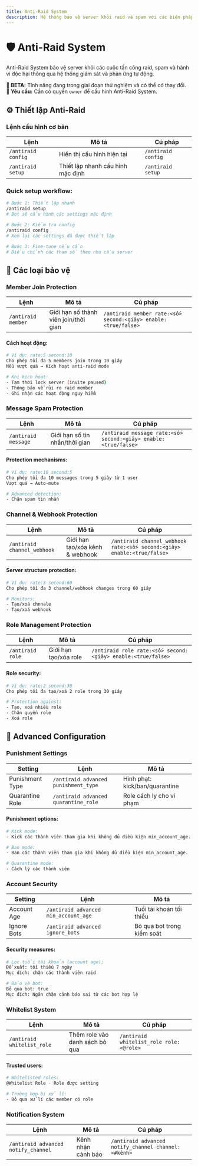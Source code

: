 ```yaml
---
title: Anti-Raid System
description: Hệ thống bảo vệ server khỏi raid và spam với các biện pháp phòng ngừa tự động
---
```


# 🛡️ Anti-Raid System

Anti-Raid System bảo vệ server khỏi các cuộc tấn công raid, spam và hành vi độc hại thông qua hệ thống giám sát và phản ứng tự động.

<div className="callout callout-warning">
  <strong>🔬 BETA:</strong> Tính năng đang trong giai đoạn thử nghiệm và có thể có thay đổi.
</div>

<div className="callout callout-info">
  <strong>🔐 Yêu cầu:</strong> Cần có quyền <code>owner</code> để cấu hình Anti-Raid System.
</div>

## ⚙️ Thiết lập Anti-Raid

### Lệnh cấu hình cơ bản

<table className="command-table">
  <thead>
    <tr>
      <th>Lệnh</th>
      <th>Mô tả</th>
      <th>Cú pháp</th>
    </tr>
  </thead>
  <tbody>
    <tr>
      <td><code>/antiraid config</code></td>
      <td>Hiển thị cấu hình hiện tại</td>
      <td><code>/antiraid config</code></td>
    </tr>
    <tr>
      <td><code>/antiraid setup</code></td>
      <td>Thiết lập nhanh cấu hình mặc định</td>
      <td><code>/antiraid setup</code></td>
    </tr>
  </tbody>
</table>

### Quick setup workflow:

```bash
# Bước 1: Thiết lập nhanh
/antiraid setup
# Bot sẽ cấu hình các settings mặc định

# Bước 2: Kiểm tra config
/antiraid config
# Xem lại các settings đã được thiết lập

# Bước 3: Fine-tune nếu cần
# Điều chỉnh các tham số theo nhu cầu server
```

## 🎯 Các loại bảo vệ

### Member Join Protection

<table className="command-table">
  <thead>
    <tr>
      <th>Lệnh</th>
      <th>Mô tả</th>
      <th>Cú pháp</th>
    </tr>
  </thead>
  <tbody>
    <tr>
      <td><code>/antiraid member</code></td>
      <td>Giới hạn số thành viên join/thời gian</td>
      <td><code>/antiraid member rate:&lt;số&gt; second:&lt;giây&gt; enable:&lt;true/false&gt;</code></td>
    </tr>
  </tbody>
</table>

#### Cách hoạt động:
```bash
# Ví dụ: rate:5 second:10
Cho phép tối đa 5 members join trong 10 giây
Nếu vượt quá → Kích hoạt anti-raid mode

# Khi kích hoạt:
- Tạm thời lock server (invite paused)
- Thông báo về rủi ro raid member
- Ghi nhận các hoạt động nguy hiểm
```

### Message Spam Protection

<table className="command-table">
  <thead>
    <tr>
      <th>Lệnh</th>
      <th>Mô tả</th>
      <th>Cú pháp</th>
    </tr>
  </thead>
  <tbody>
    <tr>
      <td><code>/antiraid message</code></td>
      <td>Giới hạn số tin nhắn/thời gian</td>
      <td><code>/antiraid message rate:&lt;số&gt; second:&lt;giây&gt; enable:&lt;true/false&gt;</code></td>
    </tr>
  </tbody>
</table>

#### Protection mechanisms:
```bash
# Ví dụ: rate:10 second:5  
Cho phép tối đa 10 messages trong 5 giây từ 1 user
Vượt quá → Auto-mute

# Advanced detection:
- Chặn spam tin nhắn
```

### Channel & Webhook Protection

<table className="command-table">
  <thead>
    <tr>
      <th>Lệnh</th>
      <th>Mô tả</th>
      <th>Cú pháp</th>
    </tr>
  </thead>
  <tbody>
    <tr>
      <td><code>/antiraid channel_webhook</code></td>
      <td>Giới hạn tạo/xóa kênh & webhook</td>
      <td><code>/antiraid channel_webhook rate:&lt;số&gt; second:&lt;giây&gt; enable:&lt;true/false&gt;</code></td>
    </tr>
  </tbody>
</table>

#### Server structure protection:
```bash
# Ví dụ: rate:3 second:60
Cho phép tối đa 3 channel/webhook changes trong 60 giây

# Monitors:
- Tạo/xoá chnnale
- Tạo/xoá webhook  
```

### Role Management Protection

<table className="command-table">
  <thead>
    <tr>
      <th>Lệnh</th>
      <th>Mô tả</th>
      <th>Cú pháp</th>
    </tr>
  </thead>
  <tbody>
    <tr>
      <td><code>/antiraid role</code></td>
      <td>Giới hạn tạo/xóa role</td>
      <td><code>/antiraid role rate:&lt;số&gt; second:&lt;giây&gt; enable:&lt;true/false&gt;</code></td>
    </tr>
  </tbody>
</table>

#### Role security:
```bash
# Ví dụ: rate:2 second:30
Cho phép tối đa tạo/xoá 2 role trong 30 giây

# Protection against:
- Tạo, xoá nhiều role
- Chặn quyền role  
- Xoá role
```

## 🔧 Advanced Configuration

### Punishment Settings

<table className="command-table">
  <thead>
    <tr>
      <th>Setting</th>
      <th>Lệnh</th>
      <th>Mô tả</th>
    </tr>
  </thead>
  <tbody>
    <tr>
      <td>Punishment Type</td>
      <td><code>/antiraid advanced punishment_type</code></td>
      <td>Hình phạt: kick/ban/quarantine</td>
    </tr>
    <tr>
      <td>Quarantine Role</td>
      <td><code>/antiraid advanced quarantine_role</code></td>
      <td>Role cách ly cho vi phạm</td>
    </tr>
  </tbody>
</table>

#### Punishment options:

```bash
# Kick mode:
- Kick các thành viên tham gia khi không đủ điều kiện min_account_age.

# Ban mode:
- Ban các thành viên tham gia khi không đủ điều kiện min_account_age.

# Quarantine mode:
- Cách lý các thành viên
```

### Account Security

<table className="command-table">
  <thead>
    <tr>
      <th>Setting</th>
      <th>Lệnh</th>
      <th>Mô tả</th>
    </tr>
  </thead>
  <tbody>
    <tr>
      <td>Account Age</td>
      <td><code>/antiraid advanced min_account_age</code></td>
      <td>Tuổi tài khoản tối thiểu</td>
    </tr>
    <tr>
      <td>Ignore Bots</td>
      <td><code>/antiraid advanced ignore_bots</code></td>
      <td>Bỏ qua bot trong kiểm soát</td>
    </tr>
  </tbody>
</table>

#### Security measures:
```bash
# Lọc tuổi tài khoản (account age);
Đề xuất: tối thiếu 7 ngày
Mục dích: chặn các thành viên raid

# Bảo vệ bot:
Bỏ qua bot: true  
Mục đích: Ngăn chặn cảnh báo sai từ các bot hợp lệ
```

### Whitelist System

<table className="command-table">
  <thead>
    <tr>
      <th>Lệnh</th>
      <th>Mô tả</th>
      <th>Cú pháp</th>
    </tr>
  </thead>
  <tbody>
    <tr>
      <td><code>/antiraid whitelist_role</code></td>
      <td>Thêm role vào danh sách bỏ qua</td>
      <td><code>/antiraid whitelist_role role:&lt;@role&gt;</code></td>
    </tr>
  </tbody>
</table>

#### Trusted users:
```bash
# Whitelisted roles:
@Whitelist Role - Role được setting

# Trường hợp bị xử lí:
- Bỏ qua xử lí các member có role
```

### Notification System

<table className="command-table">
  <thead>
    <tr>
      <th>Lệnh</th>
      <th>Mô tả</th>
      <th>Cú pháp</th>
    </tr>
  </thead>
  <tbody>
    <tr>
      <td><code>/antiraid advanced notify_channel</code></td>
      <td>Kênh nhận cảnh báo</td>
      <td><code>/antiraid advanced notify_channel channel:&lt;#kênh&gt;</code></td>
    </tr>
  </tbody>
</table>
